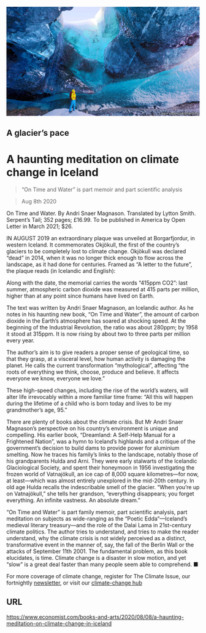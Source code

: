 ![](./images/20200808_BKP004_0.jpg)

## A glacier’s pace

# A haunting meditation on climate change in Iceland

> “On Time and Water” is part memoir and part scientific analysis

> Aug 8th 2020

On Time and Water. By Andri Snaer Magnason. Translated by Lytton Smith. Serpent’s Tail; 352 pages; £16.99. To be published in America by Open Letter in March 2021; $26.

IN AUGUST 2019 an extraordinary plaque was unveiled at Borgarfjordur, in western Iceland. It commemorates Okjökull, the first of the country’s glaciers to be completely lost to climate change. Okjökull was declared “dead” in 2014, when it was no longer thick enough to flow across the landscape, as it had done for centuries. Framed as “A letter to the future”, the plaque reads (in Icelandic and English):

Along with the date, the memorial carries the words “415ppm CO2”: last summer, atmospheric carbon dioxide was measured at 415 parts per million, higher than at any point since humans have lived on Earth.

The text was written by Andri Snaer Magnason, an Icelandic author. As he notes in his haunting new book, “On Time and Water”, the amount of carbon dioxide in the Earth’s atmosphere has soared at shocking speed. At the beginning of the Industrial Revolution, the ratio was about 280ppm; by 1958 it stood at 315ppm. It is now rising by about two to three parts per million every year.

The author’s aim is to give readers a proper sense of geological time, so that they grasp, at a visceral level, how human activity is damaging the planet. He calls the current transformation “mythological”, affecting “the roots of everything we think, choose, produce and believe. It affects everyone we know, everyone we love.”

These high-speed changes, including the rise of the world’s waters, will alter life irrevocably within a more familiar time frame: “All this will happen during the lifetime of a child who is born today and lives to be my grandmother’s age, 95.”

There are plenty of books about the climate crisis. But Mr Andri Snaer Magnason’s perspective on his country’s environment is unique and compelling. His earlier book, “Dreamland: A Self-Help Manual for a Frightened Nation”, was a hymn to Iceland’s highlands and a critique of the government’s decision to build dams to provide power for aluminium smelting. Now he traces his family’s links to the landscape, notably those of his grandparents Hulda and Arni. They were early stalwarts of the Icelandic Glaciological Society, and spent their honeymoon in 1956 investigating the frozen world of Vatnajökull, an ice cap of 8,000 square kilometres—for now, at least—which was almost entirely unexplored in the mid-20th century. In old age Hulda recalls the indescribable smell of the glacier. “When you’re up on Vatnajökull,” she tells her grandson, “everything disappears; you forget everything. An infinite vastness. An absolute dream.”

“On Time and Water” is part family memoir, part scientific analysis, part meditation on subjects as wide-ranging as the “Poetic Edda”—Iceland’s medieval literary treasury—and the role of the Dalai Lama in 21st-century climate politics. The author tries to understand, and tries to make the reader understand, why the climate crisis is not widely perceived as a distinct, transformative event in the manner of, say, the fall of the Berlin Wall or the attacks of September 11th 2001. The fundamental problem, as this book elucidates, is time. Climate change is a disaster in slow motion, and yet “slow” is a great deal faster than many people seem able to comprehend. ■

For more coverage of climate change, register for The Climate Issue, our fortnightly [newsletter](https://www.economist.com//theclimateissue/), or visit our [climate-change hub](https://www.economist.com//news/2020/04/24/the-economists-coverage-of-climate-change)

## URL

https://www.economist.com/books-and-arts/2020/08/08/a-haunting-meditation-on-climate-change-in-iceland
